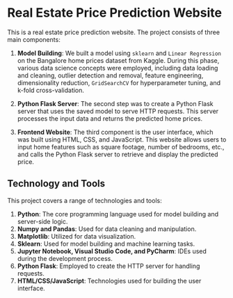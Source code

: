 # Real Estate Price Prediction Website

This is a real estate price prediction website. The project consists of three main components:

1. **Model Building**: We built a model using `sklearn` and `Linear Regression` on the Bangalore home prices dataset from Kaggle. During this phase, various data science concepts were employed, including data loading and cleaning, outlier detection and removal, feature engineering, dimensionality reduction, `GridSearchCV` for hyperparameter tuning, and k-fold cross-validation.

2. **Python Flask Server**: The second step was to create a Python Flask server that uses the saved model to serve HTTP requests. This server processes the input data and returns the predicted home prices.

3. **Frontend Website**: The third component is the user interface, which was built using HTML, CSS, and JavaScript. This website allows users to input home features such as square footage, number of bedrooms, etc., and calls the Python Flask server to retrieve and display the predicted price.

## Technology and Tools

This project covers a range of technologies and tools:

1. **Python**: The core programming language used for model building and server-side logic.
2. **Numpy and Pandas**: Used for data cleaning and manipulation.
3. **Matplotlib**: Utilized for data visualization.
4. **Sklearn**: Used for model building and machine learning tasks.
5. **Jupyter Notebook, Visual Studio Code, and PyCharm**: IDEs used during the development process.
6. **Python Flask**: Employed to create the HTTP server for handling requests.
7. **HTML/CSS/JavaScript**: Technologies used for building the user interface.

